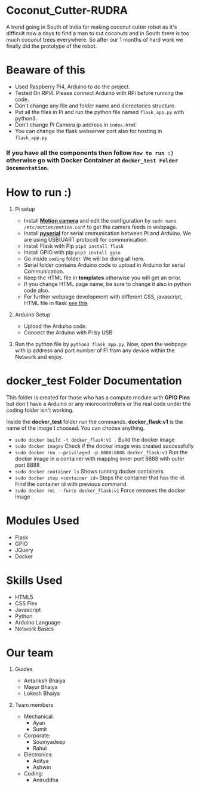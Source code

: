 

# Coconut_Cutter-RUDRA

A trend going in South of India for making coconut cutter robot as it's difficult now a days to find a man to cut coconuts and in South there is too much coconut trees everywhere. So after our 1 months of hard work we finally did the prototype of the robot.


# Beaware of this

- Used Raspberry Pi4, Arduino to do the project.
- Tested On RPi4. Please connect Arduino with RPi before running the code.
- Don't change any file and folder name and dicrectories structure.
- Put all the files in Pi and run the python file named `flask_app.py` with python3.
- Don't change Pi Camera ip address in `index.html`
- You can change the flask webserver port also for hosting in `flask_app.py`

### If you have all the components then follow `How to run :)` otherwise go with Docker Container at `docker_test Folder Documentation`.


# How to run :)

1. Pi setup

   - Install [**Motion camera**](https://programmaticponderings.com/2013/01/01/remote-motion-activated-web-based-video-surveillance-with-raspberry-pi/) and edit the configuration by `sudo nano /etc/motion/motion.conf` to get the camera feeds in webpage.
   - Install [**pyserial**](https://roboticsbackend.com/raspberry-pi-arduino-serial-communication/) for serial cmmunication between Pi and Arduino. We are using USB(UART protocol) for communication.
   - Install Flask with Pip `pip3 install flask`
   - Install GPIO with pip `pip3 install gpio`
   - Go inside `coding` folder. We will be doing all here.
   - Serial folder contains Arduino code to upload in Arduino for serial Communication.
   - Keep the HTML file in **templates** otherwise you will get an error.
   - If you change HTML page name, be sure to change it also in python code also.
   - For further webpage development with different CSS, javascript, HTML file in flask [see this](https://exploreflask.com/en/latest/organizing.html)

2. Arduino Setup

   - Upload the Arduino code.
   - Connect the Arduino with Pi by USB

3. Run the python file by `python3 flask_app.py`. Now, open the webpage with ip address and port number of Pi from any device within the Network and enjoy.


# docker_test Folder Documentation

This folder is created for those who has a compute module with **GPIO Pins** but don't have a Arduino or any microcontrollers or the real code under the coding folder 
isn't working.

Inside the **docker_test** folder run the commands. **docker_flask:v1** is the name of the image I choosed. You can choose anything.

- `sudo docker build -t docker_flask:v1 .` Build the docker image  
- `sudo docker images` Check if the docker image was created successfully
- `sudo docker run --privileged -p 8888:8888 docker_flask:v1` Run the docker image in a container with mapping inner port 8888 with outer port 8888
- `sudo docker container ls` Shows running docker containers
- `sudo docker stop <container id>` Stops the container that has the id. Find the container id with previous command.
- `sudo docker rmi --force docker_flask:v1` Force removes the docker image

# Modules Used

- Flask
- GPIO
- JQuery
- Docker

# Skills Used

- HTML5
- CSS Flex
- Javascript
- Python
- Arduino Language
- Network Basics

# Our team

1. Guides
   - Antariksh Bhaiya
   - Mayur Bhaiya
   - Lokesh Bhaiya
2. Team members

   - Mechanical:
     - Ayan
     - Sumit
   - Corporate:
     - Soumyadeep
     - Rahul
   - Electronics:
     - Aditya
     - Ashwin
   - Coding:
     - Aniruddha



